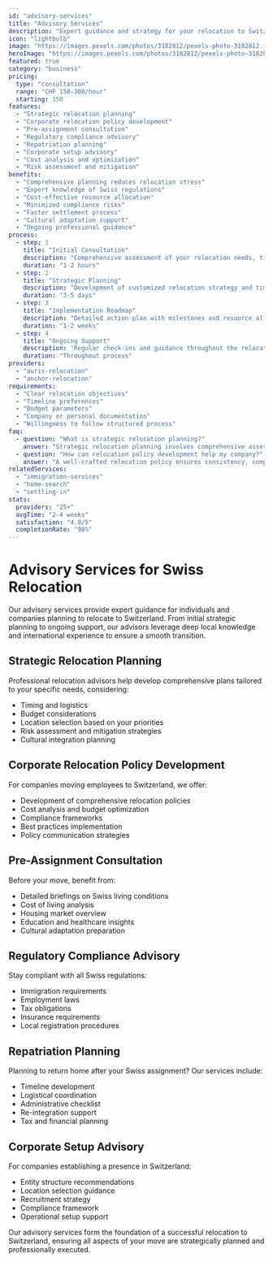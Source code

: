 ```yaml
---
id: "advisory-services"
title: "Advisory Services"
description: "Expert guidance and strategy for your relocation to Switzerland, from planning to implementation."
icon: "lightbulb"
image: "https://images.pexels.com/photos/3182812/pexels-photo-3182812.jpeg?auto=compress&cs=tinysrgb&w=1260&h=750"
heroImage: "https://images.pexels.com/photos/3182812/pexels-photo-3182812.jpeg?auto=compress&cs=tinysrgb&w=1260&h=750"
featured: true
category: "business"
pricing:
  type: "consultation"
  range: "CHF 150-300/hour"
  starting: 150
features:
  - "Strategic relocation planning"
  - "Corporate relocation policy development"
  - "Pre-assignment consultation"
  - "Regulatory compliance advisory"
  - "Repatriation planning"
  - "Corporate setup advisory"
  - "Cost analysis and optimization"
  - "Risk assessment and mitigation"
benefits:
  - "Comprehensive planning reduces relocation stress"
  - "Expert knowledge of Swiss regulations"
  - "Cost-effective resource allocation"
  - "Minimized compliance risks"
  - "Faster settlement process"
  - "Cultural adaptation support"
  - "Ongoing professional guidance"
process:
  - step: 1
    title: "Initial Consultation"
    description: "Comprehensive assessment of your relocation needs, timeline, and objectives"
    duration: "1-2 hours"
  - step: 2
    title: "Strategic Planning"
    description: "Development of customized relocation strategy and timeline"
    duration: "3-5 days"
  - step: 3
    title: "Implementation Roadmap"
    description: "Detailed action plan with milestones and resource allocation"
    duration: "1-2 weeks"
  - step: 4
    title: "Ongoing Support"
    description: "Regular check-ins and guidance throughout the relocation process"
    duration: "Throughout process"
providers:
  - "auris-relocation"
  - "anchor-relocation"
requirements:
  - "Clear relocation objectives"
  - "Timeline preferences"
  - "Budget parameters"
  - "Company or personal documentation"
  - "Willingness to follow structured process"
faq:
  - question: "What is strategic relocation planning?"
    answer: "Strategic relocation planning involves comprehensive assessment of your organization's or family's needs, timeline, budget, and goals to create an optimized roadmap for a successful move to Switzerland."
  - question: "How can relocation policy development help my company?"
    answer: "A well-crafted relocation policy ensures consistency, compliance with Swiss regulations, cost efficiency, and better employee satisfaction during transfers to Switzerland."
relatedServices:
  - "immigration-services"
  - "home-search"
  - "settling-in"
stats:
  providers: "25+"
  avgTime: "2-4 weeks"
  satisfaction: "4.8/5"
  completionRate: "98%"
---
```


# Advisory Services for Swiss Relocation

Our advisory services provide expert guidance for individuals and companies planning to relocate to Switzerland. From initial strategic planning to ongoing support, our advisors leverage deep local knowledge and international experience to ensure a smooth transition.

## Strategic Relocation Planning

Professional relocation advisors help develop comprehensive plans tailored to your specific needs, considering:

- Timing and logistics
- Budget considerations
- Location selection based on your priorities
- Risk assessment and mitigation strategies
- Cultural integration planning

## Corporate Relocation Policy Development

For companies moving employees to Switzerland, we offer:

- Development of comprehensive relocation policies
- Cost analysis and budget optimization
- Compliance frameworks
- Best practices implementation
- Policy communication strategies

## Pre-Assignment Consultation

Before your move, benefit from:

- Detailed briefings on Swiss living conditions
- Cost of living analysis
- Housing market overview
- Education and healthcare insights
- Cultural adaptation preparation

## Regulatory Compliance Advisory

Stay compliant with all Swiss regulations:

- Immigration requirements
- Employment laws
- Tax obligations
- Insurance requirements
- Local registration procedures

## Repatriation Planning

Planning to return home after your Swiss assignment? Our services include:

- Timeline development
- Logistical coordination
- Administrative checklist
- Re-integration support
- Tax and financial planning

## Corporate Setup Advisory

For companies establishing a presence in Switzerland:

- Entity structure recommendations
- Location selection guidance
- Recruitment strategy
- Compliance framework
- Operational setup support

Our advisory services form the foundation of a successful relocation to Switzerland, ensuring all aspects of your move are strategically planned and professionally executed. 